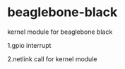 # beaglebone-black
kernel module for beaglebone black 


1.gpio interrupt 


2.netlink call for kernel module 
